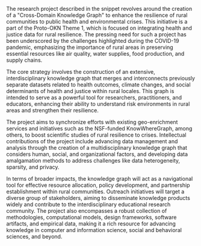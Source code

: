 The research project described in the snippet revolves around the creation of a "Cross-Domain Knowledge Graph" to enhance the resilience of rural communities to public health and environmental crises. This initiative is a part of the Proto-OKN Theme 1, which is focused on integrating health and justice data for rural resilience. The pressing need for such a project has been underscored by the challenges highlighted during the COVID-19 pandemic, emphasizing the importance of rural areas in preserving essential resources like air quality, water supplies, food production, and supply chains. 

The core strategy involves the construction of an extensive, interdisciplinary knowledge graph that merges and interconnects previously separate datasets related to health outcomes, climate changes, and social determinants of health and justice within rural locales. This graph is intended to serve as a powerful tool for researchers, practitioners, and educators, enhancing their ability to understand risk environments in rural areas and strengthen their resilience. 

The project aims to synchronize efforts with existing geo-enrichment services and initiatives such as the NSF-funded KnowWhereGraph, among others, to boost scientific studies of rural resilience to crises. Intellectual contributions of the project include advancing data management and analysis through the creation of a multidisciplinary knowledge graph that considers human, social, and organizational factors, and developing data amalgamation methods to address challenges like data heterogeneity, sparsity, and privacy. 

In terms of broader impacts, the knowledge graph will act as a navigational tool for effective resource allocation, policy development, and partnership establishment within rural communities. Outreach initiatives will target a diverse group of stakeholders, aiming to disseminate knowledge products widely and contribute to the interdisciplinary educational research community. The project also encompasses a robust collection of methodologies, computational models, design frameworks, software artifacts, and empirical data, making it a rich resource for advancing knowledge in computer and information science, social and behavioral sciences, and beyond.